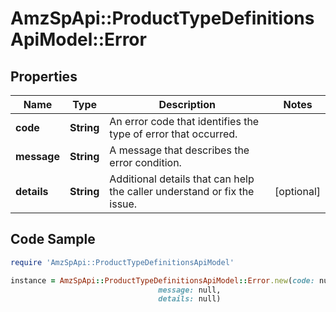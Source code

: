 # AmzSpApi::ProductTypeDefinitionsApiModel::Error

## Properties

Name | Type | Description | Notes
------------ | ------------- | ------------- | -------------
**code** | **String** | An error code that identifies the type of error that occurred. | 
**message** | **String** | A message that describes the error condition. | 
**details** | **String** | Additional details that can help the caller understand or fix the issue. | [optional] 

## Code Sample

```ruby
require 'AmzSpApi::ProductTypeDefinitionsApiModel'

instance = AmzSpApi::ProductTypeDefinitionsApiModel::Error.new(code: null,
                                 message: null,
                                 details: null)
```


